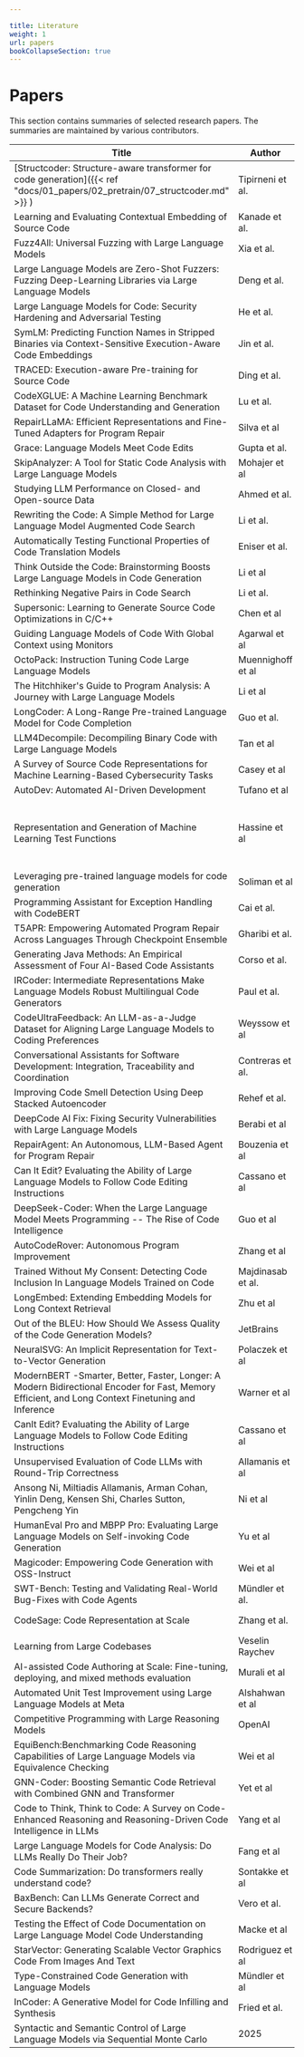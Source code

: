 ```yaml
---

title: Literature
weight: 1
url: papers
bookCollapseSection: true
---
```

# Papers
This section contains summaries of selected research papers. The summaries are maintained by various contributors.

|Title|Author|Year|Link|
|-----|-----|----|----| 
|[Structcoder: Structure-aware transformer for code generation]({{< ref "docs/01_papers/02_pretrain/07_structcoder.md" >}} )| Tipirneni et al.| 2024 |[ACM](https://dl.acm.org/doi/pdf/10.1145/3636430)|
|Learning and Evaluating Contextual Embedding of Source Code|Kanade et al.| 2019 |[arXiv](https://arxiv.org/pdf/2001.00059.pdf)|
|Fuzz4All: Universal Fuzzing with Large Language Models | Xia et al. | 2024 |[arXiv](https://arxiv.org/pdf/2308.04748.pdf) |
|Large Language Models are Zero-Shot Fuzzers: Fuzzing Deep-Learning Libraries via Large Language Models | Deng et al. | 2023 | [arXiv](https://arxiv.org/abs/2212.14834)|
|Large Language Models for Code: Security Hardening and Adversarial Testing | He et al. | 2024 |[arXiv](https://arxiv.org/abs/2302.05319)|
|SymLM: Predicting Function Names in Stripped Binaries via Context-Sensitive Execution-Aware Code Embeddings| Jin et al. | 2022 | [ACM](https://dl.acm.org/doi/pdf/10.1145/3548606.3560612) | 
|TRACED: Execution-aware Pre-training for Source Code|Ding et al.|2024|[arXiv](https://arxiv.org/pdf/2306.07487.pdf)|
|CodeXGLUE: A Machine Learning Benchmark Dataset for Code Understanding and Generation|Lu et al.|2021|[arXiv](https://arxiv.org/pdf/2102.04664.pdf)|
|RepairLLaMA: Efficient Representations and Fine-Tuned Adapters for Program Repair|Silva et al|2023|[arXiv](https://arxiv.org/pdf/2312.15698)|
|Grace: Language Models Meet Code Edits|Gupta et al.|2023|[arXiv](https://arxiv.org/pdf/2305.14129.pdf)|
|SkipAnalyzer: A Tool for Static Code Analysis with Large Language Models|Mohajer et al|2023|[arXiv](https://arxiv.org/pdf/2310.18532)|
|Studying LLM Performance on Closed- and Open-source Data|Ahmed et al.|2024|[arXiv](https://arxiv.org/pdf/2402.15100.pdf)|
|Rewriting the Code: A Simple Method for Large Language Model Augmented Code Search|Li et al.|2024|[arXiv](https://arxiv.org/pdf/2401.04514.pdf)|
|Automatically Testing Functional Properties of Code Translation Models|Eniser et al.|2023|[arXiv](https://arxiv.org/pdf/2309.12813.pdf)|
|Think Outside the Code: Brainstorming Boosts Large Language Models in Code Generation|Li et al|2023|[arXiv](https://arxiv.org/pdf/2305.10679.pdf9)|
|Rethinking Negative Pairs in Code Search|Li et al.|2023|[arXiv](https://arxiv.org/pdf/2310.08069.pdf)|
|Supersonic: Learning to Generate Source Code Optimizations in C/C++|Chen et al|2023|[arXiv](https://arxiv.org/pdf/2309.14846)|
|Guiding Language Models of Code With Global Context using Monitors|Agarwal et al|2023|[arXiv](https://arxiv.org/pdf/2306.10763.pdf)|
|OctoPack: Instruction Tuning Code Large Language Models|Muennighoff et al|2023|[arXiv](https://arxiv.org/pdf/2308.07124.pdf)|
|The Hitchhiker's Guide to Program Analysis: A Journey with Large Language Models|Li et al|2023|[arXiv](https://arxiv.org/pdf/2308.00245)|
|LongCoder: A Long-Range Pre-trained Language Model for Code Completion|Guo et al.|2023|[arXiv](https://arxiv.org/pdf/2306.14893.pdf)|
|LLM4Decompile: Decompiling Binary Code with Large Language Models|Tan et al|2024|[arXiv](https://arxiv.org/pdf/2403.05286.pdf)|
|A Survey of Source Code Representations for Machine Learning-Based Cybersecurity Tasks|Casey et al|2024|[arXiv](https://arxiv.org/pdf/2403.10646.pdf)|
|AutoDev: Automated AI-Driven Development|Tufano et al|2024|[arXiv](https://arxiv.org/pdf/2403.08299.pdf)|
|Representation and Generation of Machine Learning Test Functions|Hassine et al|2024|[arXiv](Representation and Generation of Machine Learning Test Functions)|
|Leveraging pre-trained language models for code generation|Soliman et al|2024|[Springer](https://link.springer.com/article/10.1007/s40747-024-01373-8)|
|Programming Assistant for Exception Handling with CodeBERT|Cai et al.|2024|[ICSE](https://www.computer.org/csdl/proceedings-article/icse/2024/021700a878/1V5BkrGwfJu)|
|T5APR: Empowering Automated Program Repair Across Languages Through Checkpoint Ensemble|Gharibi et al.|2024|[arXiv](https://arxiv.org/pdf/2309.15742.pdf)|
|Generating Java Methods: An Empirical Assessment of Four AI-Based Code Assistants|Corso et al.|2024|[arXiv](https://arxiv.org/pdf/2402.08431.pdf)|
|IRCoder: Intermediate Representations Make Language Models Robust Multilingual Code Generators|Paul et al.|2024|[IRCoder](https://arxiv.org/pdf/2403.03894.pdf)|
|CodeUltraFeedback: An LLM-as-a-Judge Dataset for Aligning Large Language Models to Coding Preferences|Weyssow et al|2024|[arXiv](https://arxiv.org/pdf/2403.09032.pdf)|
|Conversational Assistants for Software Development: Integration, Traceability and Coordination|Contreras et al.|2024|[arXiv](https://miso.es/pubs/enase.pdf)|
|Improving Code Smell Detection Using Deep Stacked Autoencoder|Rehef et al.|2024|[preprints.org](https://www.preprints.org/manuscript/202403.1848/v1)|
|DeepCode AI Fix: Fixing Security Vulnerabilities with Large Language Models|Berabi et al|2024|[arXiv](https://arxiv.org/pdf/2402.13291.pdf)|
|RepairAgent: An Autonomous, LLM-Based Agent for Program Repair|Bouzenia et al|2024|[arXiv](https://arxiv.org/pdf/2403.17134.pdf)|
|Can It Edit? Evaluating the Ability of Large Language Models to Follow Code Editing Instructions|Cassano et al|2023|[arXiv](https://arxiv.org/pdf/2312.12450.pdf)|
|DeepSeek-Coder: When the Large Language Model Meets Programming -- The Rise of Code Intelligence|Guo et al|2024|[arXiv](https://arxiv.org/pdf/2401.14196.pdf)|
|AutoCodeRover: Autonomous Program Improvement|Zhang et al|2024|[arXiv](https://arxiv.org/pdf/2404.05427.pdf), [GitHub](https://github.com/nus-apr/auto-code-rover)|
|Trained Without My Consent: Detecting Code Inclusion In Language Models Trained on Code|Majdinasab et al.|2024|[GitHub](https://github.com/CommissarSilver/TraWiC), [arXiv](https://arxiv.org/pdf/2402.09299.pdf)|
|LongEmbed: Extending Embedding Models for Long Context Retrieval|Zhu et al|2024|[arXiv](https://arxiv.org/abs/2404.12096), [GitHub](https://github.com/dwzhu-pku/LongEmbed)|
|Out of the BLEU: How Should We Assess Quality of the Code Generation Models?|JetBrains|2023|[arXiv](https://arxiv.org/pdf/2208.03133.pdf)|
|NeuralSVG: An Implicit Representation for Text-to-Vector Generation|Polaczek et al|2025|[arXiv](https://arxiv.org/abs/2501.03992)|
|ModernBERT -Smarter, Better, Faster, Longer: A Modern Bidirectional Encoder for Fast, Memory Efficient, and Long Context Finetuning and Inference|Warner et al|2024|[arXiv](https://arxiv.org/abs/2412.13663)|
|CanIt Edit? Evaluating the Ability of Large Language Models to Follow Code Editing Instructions|Cassano et al|2024|[arXiv](https://arxiv.org/pdf/2312.12450), [GitHub](https://github.com/nuprl/CanItEdit)|
|Unsupervised Evaluation of Code LLMs with Round-Trip Correctness|Allamanis et al|2024|[arXiv](https://arxiv.org/abs/2402.08699)|
|Ansong Ni, Miltiadis Allamanis, Arman Cohan, Yinlin Deng, Kensen Shi, Charles Sutton, Pengcheng Yin|Ni et al|2024|[arXiv](https://arxiv.org/abs/2404.14662)|
|HumanEval Pro and MBPP Pro: Evaluating Large Language Models on Self-invoking Code Generation|Yu et al|2024|[arXiv](https://arxiv.org/abs/2412.21199)|
|Magicoder: Empowering Code Generation with OSS-Instruct|Wei et al|2024|[Proceedings](https://proceedings.mlr.press/v235/wei24h.html), [GitHub](https://github.com/ise-uiuc/magicoder)|
|SWT-Bench: Testing and Validating Real-World Bug-Fixes with Code Agents|Mündler et al.|2024|[ArXiv](https://arxiv.org/abs/2406.12952), [GitHub](https://github.com/logic-star-ai/swt-bench)|
|CodeSage: Code Representation at Scale|Zhang et al.|2024|[GitHub](https://github.com/amazon-science/CodeSage), [Website](https://code-representation-learning.github.io/), [arXiv](https://arxiv.org/abs/2402.01935)|
|Learning from Large Codebases|Veselin Raychev|2024|[ETHZ Zürich](https://files.sri.inf.ethz.ch/website/people/veselin/raychev_thesis.pdf)|
|AI-assisted Code Authoring at Scale: Fine-tuning, deploying, and mixed methods evaluation|Murali et al|2024|[arXiv](https://arxiv.org/pdf/2305.12050)|
|Automated Unit Test Improvement using Large Language Models at Meta|Alshahwan et al|2025|[arXiv](https://arxiv.org/pdf/2402.09171)|
|Competitive Programming with Large Reasoning Models|OpenAI|2025|[arXiv](https://arxiv.org/pdf/2502.06807v1)|
|EquiBench:Benchmarking Code Reasoning Capabilities of Large Language Models via Equivalence Checking|Wei et al|2025|[arXiv](https://arxiv.org/pdf/2502.12466)|
|GNN-Coder: Boosting Semantic Code Retrieval with Combined GNN and Transformer|Yet et al|2025|[arXiv](https://arxiv.org/pdf/2502.15202)|
|Code to Think, Think to Code: A Survey on Code-Enhanced Reasoning and Reasoning-Driven Code Intelligence in LLMs|Yang et al|2025|[arXiv](https://arxiv.org/pdf/2502.19411)|
|Large Language Models for Code Analysis: Do LLMs Really Do Their Job?|Fang et al|2024|[arXiv](https://arxiv.org/pdf/2310.12357)|
|Code Summarization: Do transformers really understand code?|Sontakke et al|2022|[arXiv](https://openreview.net/pdf?id=rI5ll2_-1Zc)|
|BaxBench: Can LLMs Generate Correct and Secure Backends?|Vero et al.|2025|[arXiv](https://arxiv.org/abs/2502.11844)|
|Testing the Effect of Code Documentation on Large Language Model Code Understanding|Macke et al|2024|[arXiv](https://arxiv.org/abs/2404.03114v1)|
|StarVector: Generating Scalable Vector Graphics Code From Images And Text|Rodriguez et al|2025|[arXiv](https://arxiv.org/abs/2312.11556), [Website](https://starvector.github.io/)
|Type-Constrained Code Generation with Language Models| Mündler et al|2025|[Openreview](https://openreview.net/pdf?id=LYVyioTwvF), [arXiv](https://arxiv.org/pdf/2504.09246)|
|InCoder: A Generative Model for Code Infilling and Synthesis|Fried et al.|2023|[arXiv](https://arxiv.org/pdf/2204.05999)|
|Syntactic and Semantic Control of Large Language Models via Sequential Monte Carlo|2025|[arXiv](https://arxiv.org/pdf/2504.13139)|